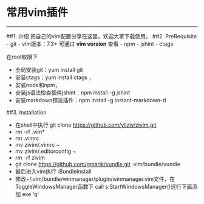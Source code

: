 # **常用vim插件**
------------------
##1. 介绍
把自己的vim配置分享在这里，欢迎大家下载使用。
##2. PreRequisite
    - git
    - vim版本：7.3+ 可通过 **vim version** 查看
    - npm
        - jshint
    - ctags 


在root权限下
- 全局安装git：yum install git 
- 安装ctags：yum install ctags ，
- 安装node和npm，
- 安装js语法检查插件jshint：npm install -g jshint
- 安装markdown预览插件：npm install -g instant-markdown-d

##3. Installation
- 在shell中执行 git clone https://github.com/yllziv/zivim.git
- rm -rf .vim*
- rm .vimrc
- mv zivim/.vimrc ~
- mv zivim/.editorconfig ~
- rm -rf zivim
- git clone https://github.com/gmarik/vundle.git .vim/bundle/vundle
- 最后进入vim执行 :BundleInstall
- 修改~/.vim/bundle/winmanager/plugin/winmanager.vim文件，在ToggleWindowsManager函数下 call s:StartWindowsManager()这行下面添加 exe 'q' 
